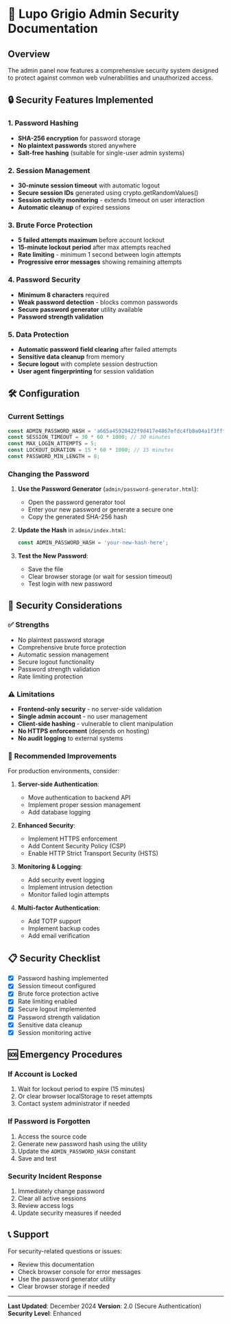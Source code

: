# 🔐 Lupo Grigio Admin Security Documentation

## Overview
The admin panel now features a comprehensive security system designed to protect against common web vulnerabilities and unauthorized access.

## 🔒 Security Features Implemented

### 1. **Password Hashing**
- **SHA-256 encryption** for password storage
- **No plaintext passwords** stored anywhere
- **Salt-free hashing** (suitable for single-user admin systems)

### 2. **Session Management**
- **30-minute session timeout** with automatic logout
- **Secure session IDs** generated using crypto.getRandomValues()
- **Session activity monitoring** - extends timeout on user interaction
- **Automatic cleanup** of expired sessions

### 3. **Brute Force Protection**
- **5 failed attempts maximum** before account lockout
- **15-minute lockout period** after max attempts reached
- **Rate limiting** - minimum 1 second between login attempts
- **Progressive error messages** showing remaining attempts

### 4. **Password Security**
- **Minimum 8 characters** required
- **Weak password detection** - blocks common passwords
- **Secure password generator** utility available
- **Password strength validation**

### 5. **Data Protection**
- **Automatic password field clearing** after failed attempts
- **Sensitive data cleanup** from memory
- **Secure logout** with complete session destruction
- **User agent fingerprinting** for session validation

## 🛠 Configuration

### Current Settings
```javascript
const ADMIN_PASSWORD_HASH = 'a665a45920422f9d417e4867efdc4fb8a04a1f3fff1fa07e998e86f7f7a27ae3'; // SHA-256 of 'hello'
const SESSION_TIMEOUT = 30 * 60 * 1000; // 30 minutes
const MAX_LOGIN_ATTEMPTS = 5;
const LOCKOUT_DURATION = 15 * 60 * 1000; // 15 minutes
const PASSWORD_MIN_LENGTH = 8;
```

### Changing the Password

1. **Use the Password Generator** (`admin/password-generator.html`):
   - Open the password generator tool
   - Enter your new password or generate a secure one
   - Copy the generated SHA-256 hash

2. **Update the Hash** in `admin/index.html`:
   ```javascript
   const ADMIN_PASSWORD_HASH = 'your-new-hash-here';
   ```

3. **Test the New Password**:
   - Save the file
   - Clear browser storage (or wait for session timeout)
   - Test login with new password

## 🚨 Security Considerations

### ✅ **Strengths**
- No plaintext password storage
- Comprehensive brute force protection
- Automatic session management
- Secure logout functionality
- Password strength validation
- Rate limiting protection

### ⚠️ **Limitations**
- **Frontend-only security** - no server-side validation
- **Single admin account** - no user management
- **Client-side hashing** - vulnerable to client manipulation
- **No HTTPS enforcement** (depends on hosting)
- **No audit logging** to external systems

### 🔧 **Recommended Improvements**

For production environments, consider:

1. **Server-side Authentication**:
   - Move authentication to backend API
   - Implement proper session management
   - Add database logging

2. **Enhanced Security**:
   - Implement HTTPS enforcement
   - Add Content Security Policy (CSP)
   - Enable HTTP Strict Transport Security (HSTS)

3. **Monitoring & Logging**:
   - Add security event logging
   - Implement intrusion detection
   - Monitor failed login attempts

4. **Multi-factor Authentication**:
   - Add TOTP support
   - Implement backup codes
   - Add email verification

## 📋 Security Checklist

- [x] Password hashing implemented
- [x] Session timeout configured
- [x] Brute force protection active
- [x] Rate limiting enabled
- [x] Secure logout implemented
- [x] Password strength validation
- [x] Sensitive data cleanup
- [x] Session monitoring active

## 🆘 Emergency Procedures

### If Account is Locked
1. Wait for lockout period to expire (15 minutes)
2. Or clear browser localStorage to reset attempts
3. Contact system administrator if needed

### If Password is Forgotten
1. Access the source code
2. Generate new password hash using the utility
3. Update the `ADMIN_PASSWORD_HASH` constant
4. Save and test

### Security Incident Response
1. Immediately change password
2. Clear all active sessions
3. Review access logs
4. Update security measures if needed

## 📞 Support

For security-related questions or issues:
- Review this documentation
- Check browser console for error messages
- Use the password generator utility
- Clear browser storage if needed

---

**Last Updated**: December 2024
**Version**: 2.0 (Secure Authentication)
**Security Level**: Enhanced
